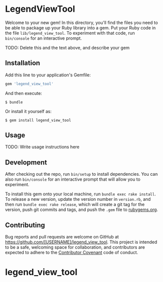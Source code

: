 # LegendViewTool

Welcome to your new gem! In this directory, you'll find the files you need to be able to package up your Ruby library into a gem. Put your Ruby code in the file `lib/legend_view_tool`. To experiment with that code, run `bin/console` for an interactive prompt.

TODO: Delete this and the text above, and describe your gem

## Installation

Add this line to your application's Gemfile:

```ruby
gem 'legend_view_tool'
```

And then execute:

    $ bundle

Or install it yourself as:

    $ gem install legend_view_tool

## Usage

TODO: Write usage instructions here

## Development

After checking out the repo, run `bin/setup` to install dependencies. You can also run `bin/console` for an interactive prompt that will allow you to experiment.

To install this gem onto your local machine, run `bundle exec rake install`. To release a new version, update the version number in `version.rb`, and then run `bundle exec rake release`, which will create a git tag for the version, push git commits and tags, and push the `.gem` file to [rubygems.org](https://rubygems.org).

## Contributing

Bug reports and pull requests are welcome on GitHub at https://github.com/[USERNAME]/legend_view_tool. This project is intended to be a safe, welcoming space for collaboration, and contributors are expected to adhere to the [Contributor Covenant](http://contributor-covenant.org) code of conduct.

# legend_view_tool
